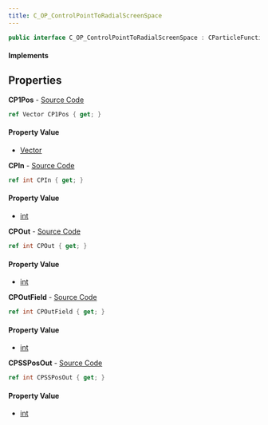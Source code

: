 ```yaml
---
title: C_OP_ControlPointToRadialScreenSpace
---
```


```csharp
public interface C_OP_ControlPointToRadialScreenSpace : CParticleFunctionPreEmission, CParticleFunctionOperator, CParticleFunction, ISchemaClass<CParticleFunction>, ISchemaClass<CParticleFunctionOperator>, ISchemaClass<CParticleFunctionPreEmission>, ISchemaClass<C_OP_ControlPointToRadialScreenSpace>, ISchemaField, ISchemaClass, INativeHandle
```

#### Implements

## Properties

**CP1Pos** - [Source Code](https://github.com/swiftly-solution/swiftlys2/blob/main/managed/src/SwiftlyS2.Generated/Schemas/Interfaces/C_OP_ControlPointToRadialScreenSpace.cs#L18)

```csharp
ref Vector CP1Pos { get; }
```

#### Property Value

- [Vector](/docs/api/shared/natives/vector)

**CPIn** - [Source Code](https://github.com/swiftly-solution/swiftlys2/blob/main/managed/src/SwiftlyS2.Generated/Schemas/Interfaces/C_OP_ControlPointToRadialScreenSpace.cs#L16)

```csharp
ref int CPIn { get; }
```

#### Property Value

- [int](https://learn.microsoft.com/dotnet/api/system.int32)

**CPOut** - [Source Code](https://github.com/swiftly-solution/swiftlys2/blob/main/managed/src/SwiftlyS2.Generated/Schemas/Interfaces/C_OP_ControlPointToRadialScreenSpace.cs#L20)

```csharp
ref int CPOut { get; }
```

#### Property Value

- [int](https://learn.microsoft.com/dotnet/api/system.int32)

**CPOutField** - [Source Code](https://github.com/swiftly-solution/swiftlys2/blob/main/managed/src/SwiftlyS2.Generated/Schemas/Interfaces/C_OP_ControlPointToRadialScreenSpace.cs#L22)

```csharp
ref int CPOutField { get; }
```

#### Property Value

- [int](https://learn.microsoft.com/dotnet/api/system.int32)

**CPSSPosOut** - [Source Code](https://github.com/swiftly-solution/swiftlys2/blob/main/managed/src/SwiftlyS2.Generated/Schemas/Interfaces/C_OP_ControlPointToRadialScreenSpace.cs#L24)

```csharp
ref int CPSSPosOut { get; }
```

#### Property Value

- [int](https://learn.microsoft.com/dotnet/api/system.int32)

